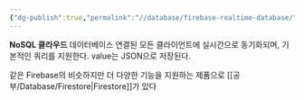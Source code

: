 ```yaml
---
{"dg-publish":true,"permalink":"//database/firebase-realtime-database/","dgPassFrontmatter":true}
---
```



**NoSQL 클라우드** 데이터베이스
연결된 모든 클라이언트에 실시간으로 동기화되며, 기본적인 쿼리를 지원한다. value는 JSON으로 저장된다.

같은 Firebase의 비슷하지만 더 다양한 기능을 지원하는 제품으로 [[공부/Database/Firestore\|Firestore]]가 있다